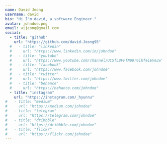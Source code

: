 ```yaml
---
name: David Jeong
username: david
bio: "Hi I'm david, a software Engineer."
avatar: johndoe.png
email: wijeong@gmail.com
social:
  - title: "github"
    url: "https://github.com/david-Jeong95"
  #   - title: "linkedin"
  #     url: "https://www.linkedin.com/in/johndoe"
  #   - title: "youtube"
  #     url: "https://www.youtube.com/channel/UCSfLBFFfNU9r6ihfei6VeJw"
  #   - title: "facebook"
  #     url: "https://www.facebook.com/johndoe"
  #   - title: "twitter"
  #     url: "https://www.twitter.com/johndoe"
  #   - title: "behance"
  #     url: "https://behance.com/johndoe"
  - title: "instagram"
    url: "https://instagram.com/_hyunnu"
#   - title: "medium"
#     url: "https://medium.com/johndoe"
#   - title: "telegram"
#     url: "https://telegram.com/johndoe"
#   - title: "dribbble"
#     url: "https://dribbble.com/johndoe"
#   - title: "flickr"
#     url: "https://flickr.com/johndoe"
---
```

